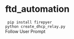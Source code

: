 # ftd_automation

``` pip install firepyer```<br>
``` python create_dhcp_relay.py ```<br>
Follow User Prompt
